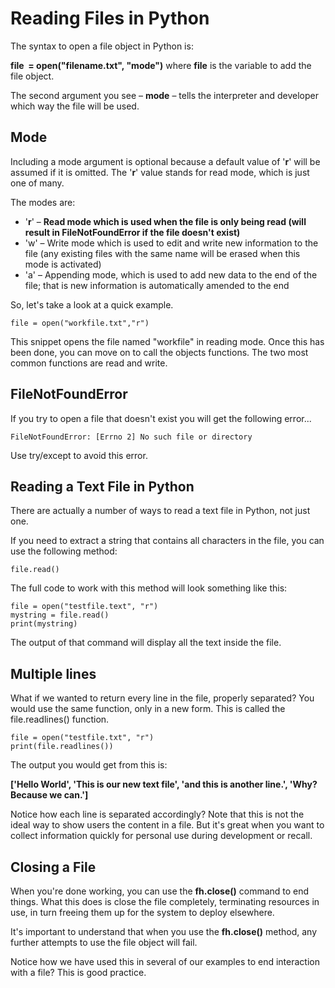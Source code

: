 Reading Files in Python
===================================

The syntax to open a file object in Python is: 

**file  = open("filename.txt", "mode")** where **file** is the variable to add the file object. 

The second argument you see – **mode** – tells the interpreter and developer which way the file will be used.  
  

Mode
----

  
Including a mode argument is optional because a default value of '**r**' will be assumed if it is omitted. The '**r**' value stands for read mode, which is just one of many. 

The modes are: 

*   '**r**' – **Read mode which is used when the file is only being read (will result in FileNotFoundError if the file doesn't exist)**
*   'w' – Write mode which is used to edit and write new information to the file (any existing files with the same name will be erased when this mode is activated) 
*   'a' – Appending mode, which is used to add new data to the end of the file; that is new information is automatically amended to the end 

So, let's take a look at a quick example. 

```
file = open("workfile.txt","r")
```

This snippet opens the file named "workfile" in reading mode. 
Once this has been done, you can move on to call the objects functions. The two most common functions are read and write.  
  
## FileNotFoundError
If you try to open a file that doesn't exist you will get the following error...

```
FileNotFoundError: [Errno 2] No such file or directory
```

Use try/except to avoid this error.
  
Reading a Text File in Python
--------------------------------

There are actually a number of ways to read a text file in Python, not just one. 

If you need to extract a string that contains all characters in the file, you can use the following method:   
  

```file.read()```

  
The full code to work with this method will look something like this:   
  
```
file = open("testfile.text", "r")
mystring = file.read()
print(mystring)
```

  
The output of that command will display all the text inside the file.

## Multiple lines

What if we wanted to return every line in the file, properly separated? You would use the same function, only in a new form. This is called the file.readlines() function.   
  

```
file = open("testfile.txt", "r")
print(file.readlines())
```

  
The output you would get from this is:   
  

**\['Hello World', 'This is our new text file', 'and this is another line.', 'Why? Because we can.'\]**

  
Notice how each line is separated accordingly? Note that this is not the ideal way to show users the content in a file. But it's great when you want to collect information quickly for personal use during development or recall.  
  


Closing a File
--------------

  
When you're done working, you can use the **fh.close()** command to end things. What this does is close the file completely, terminating resources in use, in turn freeing them up for the system to deploy elsewhere. 

It's important to understand that when you use the **fh.close()** method, any further attempts to use the file object will fail. 

Notice how we have used this in several of our examples to end interaction with a file? This is good practice.  
  
